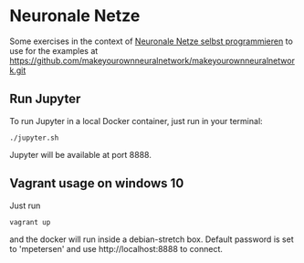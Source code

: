 # Neuronale Netze

Some exercises in the context of [Neuronale Netze selbst programmieren](https://www.oreilly.de/buecher/12892/9783960090434-neuronale-netze-selbst-programmieren.html)
to use for the examples at https://github.com/makeyourownneuralnetwork/makeyourownneuralnetwork.git

## Run Jupyter

To run Jupyter in a local Docker container, just run in your terminal:

    ./jupyter.sh

Jupyter will be available at port 8888.

## Vagrant usage on windows 10

Just run

    vagrant up

and the docker will run inside a debian-stretch box. Default password is set to 'mpetersen' and use http://localhost:8888 to connect.